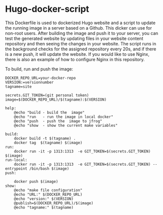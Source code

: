 # Hugo-docker-script
This Dockerfile is used to dockerized Hugo website and a script to update the running image in a server based on a Github. This dicker can use for non-root users. After building the image and push it to your server, you can test the generated website by updating files in your website content repository and then seeing the changes in your website. The script runs in the background checks for the assigned repository every 20s, and if there is a new push, it will update the website.
If you would like to use Nginx, there is also an example of how to configure Nginx in this repository.

To build, run and push the image: 
```
DOCKER_REPO_URL=your-docker-repo
VERSION:=versionnumber
tagname=site

secrets.GIT_TOKEN=(git personal token)
image=$(DOCKER_REPO_URL)/$(tagname):$(VERSION)

help:
	@echo "build - build the  image"
	@echo "run   - run the image in local docker"
	@echo "push  - push the  image to jfrog"
	@echo "show  - show the current make variables"

build:
	docker build -t $(tagname) .
	docker tag  $(tagname) $(image)
run:
	docker run -it -p 1313:1313  -e GIT_TOKEN=$(secrets.GIT_TOKEN) $(image) 
run-local:
	docker run -it -p 1313:1313  -e GIT_TOKEN=$(secrets.GIT_TOKEN) --entrypoint /bin/bash $(image)
push:
	
	docker push $(image)
show:
	@echo "make file configuration"
	@echo "URL:" $(DOCKER_REPO_URL)
	@echo "version:" $(VERSION)
	@publish=$(DOCKER_REPO_URL)/$(image)
	@echo "tagname:" $(tagname)
  
  ```
